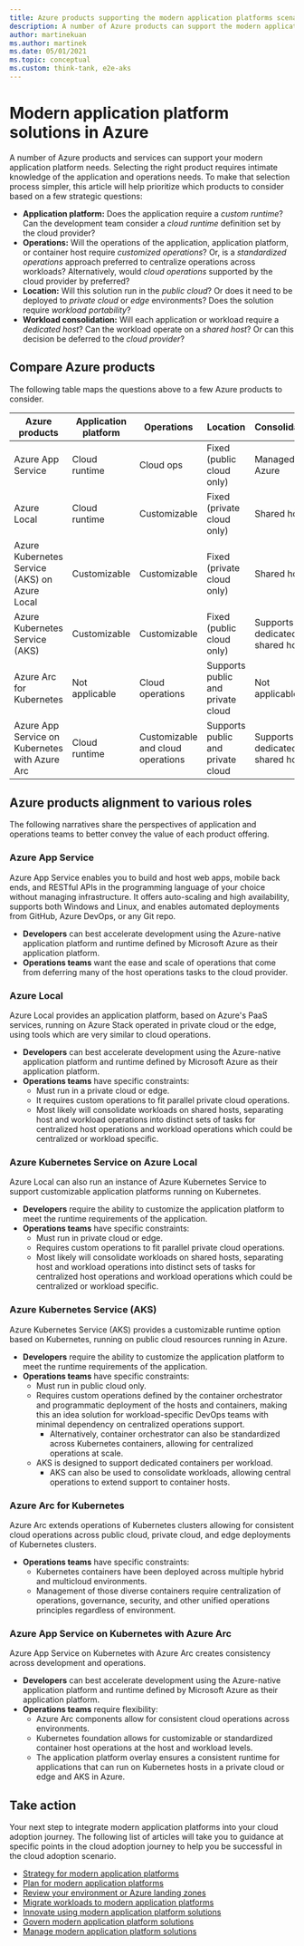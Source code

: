 ```yaml
---
title: Azure products supporting the modern application platforms scenario
description: A number of Azure products can support the modern application platform scenario depending on specific application and operations needs.
author: martinekuan
ms.author: martinek
ms.date: 05/01/2021
ms.topic: conceptual
ms.custom: think-tank, e2e-aks
---
```


# Modern application platform solutions in Azure

A number of Azure products and services can support your modern application platform needs. Selecting the right product requires intimate knowledge of the application and operations needs. To make that selection process simpler, this article will help prioritize which products to consider based on a few strategic questions:

- **Application platform:** Does the application require a *custom runtime*? Can the development team consider a *cloud runtime* definition set by the cloud provider?
- **Operations:** Will the operations of the application, application platform, or container host require *customized operations*? Or, is a *standardized operations* approach preferred to centralize operations across workloads? Alternatively, would *cloud operations* supported by the cloud provider by preferred?
- **Location:** Will this solution run in the *public cloud*? Or does it need to be deployed to *private cloud* or *edge* environments? Does the solution require *workload portability*?
- **Workload consolidation:** Will each application or workload require a *dedicated host*? Can the workload operate on a *shared host*? Or can this decision be deferred to the *cloud provider*?

## Compare Azure products

The following table maps the questions above to a few Azure products to consider.

| Azure products | Application platform | Operations | Location | Consolidation |
|--|--|--|--|--|
| Azure App Service | Cloud runtime | Cloud ops | Fixed (public cloud only) | Managed by Azure |
| Azure Local | Cloud runtime | Customizable | Fixed (private cloud only) | Shared host |
| Azure Kubernetes Service (AKS) on Azure Local | Customizable | Customizable | Fixed (private cloud only) | Shared host |
| Azure Kubernetes Service (AKS) | Customizable | Customizable | Fixed (public cloud only) | Supports dedicated or shared hosts |
| Azure Arc for Kubernetes | Not applicable | Cloud operations | Supports public and private cloud | Not applicable |
| Azure App Service on Kubernetes with Azure Arc | Cloud runtime | Customizable and cloud operations | Supports public and private cloud | Supports dedicated or shared hosts |

## Azure products alignment to various roles

The following narratives share the perspectives of application and operations teams to better convey the value of each product offering.

### Azure App Service

Azure App Service enables you to build and host web apps, mobile back ends, and RESTful APIs in the programming language of your choice without managing infrastructure. It offers auto-scaling and high availability, supports both Windows and Linux, and enables automated deployments from GitHub, Azure DevOps, or any Git repo.

- **Developers** can best accelerate development using the Azure-native application platform and runtime defined by Microsoft Azure as their application platform.
- **Operations teams** want the ease and scale of operations that come from deferring many of the host operations tasks to the cloud provider.

### Azure Local

Azure Local provides an application platform, based on Azure's PaaS services, running on Azure Stack operated in private cloud or the edge, using tools which are very similar to cloud operations.

- **Developers** can best accelerate development using the Azure-native application platform and runtime defined by Microsoft Azure as their application platform.
- **Operations teams** have specific constraints:
  - Must run in a private cloud or edge.
  - It requires custom operations to fit parallel private cloud operations.
  - Most likely will consolidate workloads on shared hosts, separating host and workload operations into distinct sets of tasks for centralized host operations and workload operations which could be centralized or workload specific.

### Azure Kubernetes Service on Azure Local

Azure Local can also run an instance of Azure Kubernetes Service to support customizable application platforms running on Kubernetes.

- **Developers** require the ability to customize the application platform to meet the runtime requirements of the application.
- **Operations teams** have specific constraints:
  - Must run in private cloud or edge.
  - Requires custom operations to fit parallel private cloud operations.
  - Most likely will consolidate workloads on shared hosts, separating host and workload operations into distinct sets of tasks for centralized host operations and workload operations which could be centralized or workload specific.

### Azure Kubernetes Service (AKS)

Azure Kubernetes Service (AKS) provides a customizable runtime option based on Kubernetes, running on public cloud resources running in Azure.

- **Developers** require the ability to customize the application platform to meet the runtime requirements of the application.
- **Operations teams** have specific constraints:
  - Must run in public cloud only.
  - Requires custom operations defined by the container orchestrator and programmatic deployment of the hosts and containers, making this an idea solution for workload-specific DevOps teams with minimal dependency on centralized operations support.
    - Alternatively, container orchestrator can also be standardized across Kubernetes containers, allowing for centralized operations at scale.
  - AKS is designed to support dedicated containers per workload.
    - AKS can also be used to consolidate workloads, allowing central operations to extend support to container hosts.

### Azure Arc for Kubernetes

Azure Arc extends operations of Kubernetes clusters allowing for consistent cloud operations across public cloud, private cloud, and edge deployments of Kubernetes clusters.

- **Operations teams** have specific constraints:
  - Kubernetes containers have been deployed across multiple hybrid and multicloud environments.
  - Management of those diverse containers require centralization of operations, governance, security, and other unified operations principles regardless of environment.

### Azure App Service on Kubernetes with Azure Arc

Azure App Service on Kubernetes with Azure Arc creates consistency across development and operations.

- **Developers** can best accelerate development using the Azure-native application platform and runtime defined by Microsoft Azure as their application platform.
- **Operations teams** require flexibility:
  - Azure Arc components allow for consistent cloud operations across environments.
  - Kubernetes foundation allows for customizable or standardized container host operations at the host and workload levels.
  - The application platform overlay ensures a consistent runtime for applications that can run on Kubernetes hosts in a private cloud or edge and AKS in Azure.

## Take action

Your next step to integrate modern application platforms into your cloud adoption journey. The following list of articles will take you to guidance at specific points in the cloud adoption journey to help you be successful in the cloud adoption scenario.

- [Strategy for modern application platforms](./strategy.md)
- [Plan for modern application platforms](./plan.md)
- [Review your environment or Azure landing zones](./ready.md)
- [Migrate workloads to modern application platforms](./migrate.md)
- [Innovate using modern application platform solutions](./innovate.md)
- [Govern modern application platform solutions](./govern.md)
- [Manage modern application platform solutions](./manage.md)
